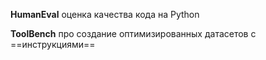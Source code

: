 **HumanEval**
оценка качества кода на Python

**ToolBench**
про создание оптимизированных датасетов с ==инструкциями==